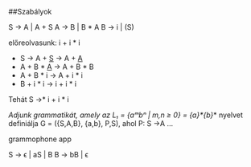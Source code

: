 
##Szabályok

S → A | A + S
A → B | B * A
B → i | (S)

előreolvasunk: i + i * i
* S → A + <u>S</u> → A + <u>A</u>
* A + B * <u>A</u> → A + B * B
* A + B * i → A + i * i
* B + i * i → i + i * i

Tehát S →* i + i * i

*Adjunk grammatikát, amely az L₁ = {aᵐbⁿ | m,n ≥ 0} = {a}\*{b}** nyelvet definiálja
G = ({S,A,B}, {a,b}, P,S), ahol
P: S →A
...

grammophone app 

S  →   ϵ | aS | B 
B  →  bB | ϵ

